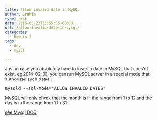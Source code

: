 ```yaml
---
title: Allow invalid date in MySQL
author: Brahim
type: post
date: 2016-05-23T13:55:55+00:00
url: /allow-invalid-date-in-mysql/
categories:
  - How to ?
tags:
  - dev
  - mysql

---
```

Just in case you absolutely have to insert a date in MySQL that does&#8217;nt exist, eg 2014-02-30, you can run MySQL server in a special mode that authorizes such dates :

<pre>mysqld --sql-mode="ALLOW_INVALID_DATES"
</pre>

MySQL will only check that the month is in the range from 1 to 12 and the day is in the range from 1 to 31.
  
<a href="http://dev.mysql.com/doc/refman/5.7/en/sql-mode.html#sqlmode_allow_invalid_dates" target="_blank">see Mysql DOC </a>